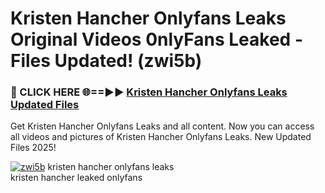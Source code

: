 # Kristen Hancher Onlyfans Leaks Original Videos 0nlyFans Leaked - Files Updated! (zwi5b)

<h3>🔴 CLICK HERE 🌐==►► <a href="https://tinyurl.com/ms9xzufz" rel="nofollow">Kristen Hancher Onlyfans Leaks Updated Files</a></h3>

Get Kristen Hancher Onlyfans Leaks and all content. Now you can access all videos and pictures of Kristen Hancher Onlyfans Leaks. New Updated Files 2025!

[![zwi5b](https://i.imgur.com/ppqm5kG.gif)](https://tinyurl.com/ms9xzufz)
kristen hancher onlyfans leaks<br>
kristen hancher leaked onlyfans